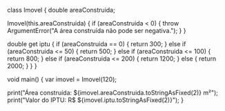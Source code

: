 class Imovel {
  double areaConstruida;

  Imovel(this.areaConstruida) {
    if (areaConstruida < 0) {
      throw ArgumentError("A área construída não pode ser negativa.");
    }
  }

  double get iptu {
    if (areaConstruida == 0) {
      return 300;
    } else if (areaConstruida <= 50) {
      return 500;
    } else if (areaConstruida <= 100) {
      return 800;
    } else if (areaConstruida <= 200) {
      return 1200;
    } else {
      return 2000;
    }
  }
}

void main() {
  var imovel = Imovel(120);

  print("Área construída: ${imovel.areaConstruida.toStringAsFixed(2)} m²");
  print("Valor do IPTU: R\$ ${imovel.iptu.toStringAsFixed(2)}");
}
